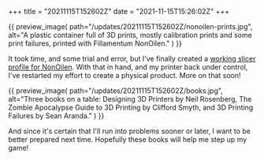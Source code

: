 +++
title = "20211115T152602Z"
date  = "2021-11-15T15:26:02Z"
+++

{{
    preview_image(
        path="/updates/20211115T152602Z/nonoilen-prints.jpg",
        alt="A plastic container full of 3D prints, mostly calibration prints and some print failures, printed with Fillamentum NonOilen."
    )
}}

It took time, and some trial and error, but I've finally created a [working slicer profile for NonOilen](/notes/fillamentum-nonoilen-on-prusa-mini/). With that in hand, and my printer back under control, I've restarted my effort to create a physical product. More on that soon!

{{
    preview_image(
        path="/updates/20211115T152602Z/books.jpg",
        alt="Three books on a table: Designing 3D Printers by Neil Rosenberg, The Zombie Apocalypse Guide to 3D Printing by Clifford Smyth, and 3D Printing Failures by Sean Aranda."
    )
}}

And since it's certain that I'll run into problems sooner or later, I want to be better prepared next time. Hopefully these books will help me step up my game!
